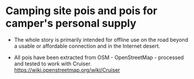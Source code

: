 # Camping site pois and pois for camper's personal supply

- The whole story is primarily intended for offline use on the road beyond a usable or affordable connection and in the Internet desert.

- All pois have been extracted from OSM - OpenStreetMap - processed and tested to work with Cruiser. https://wiki.openstreetmap.org/wiki/Cruiser
